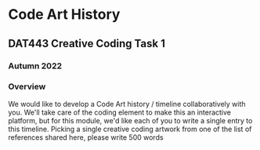 # Code Art History
## DAT443 Creative Coding Task 1
### Autumn 2022

### Overview
We would like to develop a Code Art history / timeline collaboratively with you. We'll take care of the coding element to make this an interactive platform, but for this module, we'd like each of you to write a single entry to this timeline. Picking a single creative coding artwork from one of the list of references shared here, please write 500 words 
